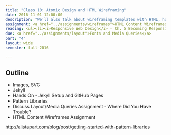 ```yaml
---
title: "Class 10: Atomic Design and HTML Wireframing"
date: 2016-11-01 12:00:00
description: "We'll also talk about wireframing templates with HTML, how the atomic design methodology helps create more consistent web design systems and work on your next project assignment in class. <i>Special Guest -  ipsoCreative</i>"
assignment: <a href="../assignments/wireframes">HTML Content Wireframes</a> and <a href="../assignments/layout2">Boxes and Layout</a>
reading: <ul><li><i>Responsive Web Design</i> - Ch. 5 Becoming Responsive</li><li><a href="http://bradfrost.com/blog/post/html-wireframes/">HTML Wireframes by Brad Frost</a></li><li><a href="http://bradfrost.com/blog/post/atomic-web-design/">Atomic Web Design by Brad Frost</a></li><li><a href="http://daverupert.com/2013/04/responsive-deliverables/">Responsive Deliverables by Dave Rupert</a></li></ul>
due: <a href="../assignments/layout">Fonts and Media Queries</a>
part: "4"
layout: wide
semester: fall-2016

---
```


## Outline

* Images, SVG
* Jekyll
* Hands On - Jekyll Setup and GitHub Pages
* Pattern Libraries
* Discuss Layout/Media Queries Assignment - Where Did You Have Trouble?
* HTML Content Wireframes Assignment

http://alistapart.com/blog/post/getting-started-with-pattern-libraries
